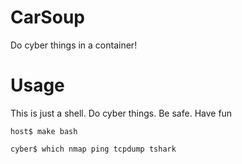 # CarSoup
Do cyber things in a container!

# Usage
This is just a shell. Do cyber things. Be safe. Have fun
```
host$ make bash

cyber$ which nmap ping tcpdump tshark
```
